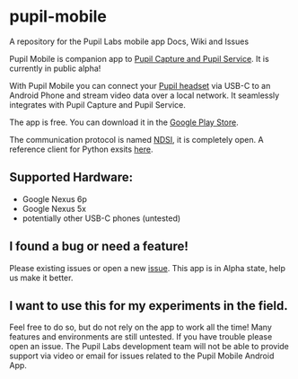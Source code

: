 # pupil-mobile

A repository for the Pupil Labs mobile app Docs, Wiki and Issues

Pupil Mobile is companion app to [Pupil Capture and Pupil Service](https://github.com/pupil-labs/pupil/releases). It is currently in public alpha!

With Pupil Mobile you can connect your [Pupil headset](https://pupil-labs.com/store) via USB-C to an Android Phone and stream video data over a local network. It seamlessly integrates with Pupil Capture and Pupil Service. 

The app is free. You can download it in the [Google Play Store](https://play.google.com/store/apps/details?id=com.pupillabs.pupilmobile).

The communication protocol is named [NDSI](https://github.com/pupil-labs/pyndsi/blob/master/NDSI-CommSpecs.md), it is completely open. A reference client for Python exsits [here](https://github.com/pupil-labs/pyndsi).

## Supported Hardware:

- Google Nexus 6p
- Google Nexus 5x
- potentially other USB-C phones (untested)

## I found a bug or need a feature!

Please existing issues or open a new [issue](https://github.com/pupil-labs/pupil-mobile-app/issues). This app is in Alpha state, help us make it better.

## I want to use this for my experiments in the field.

Feel free to do so, but do not rely on the app to work all the time! Many features and environments are still untested. If you have trouble please open an issue. The Pupil Labs development team will not be able to provide support via video or email for issues related to the Pupil Mobile Android App.


